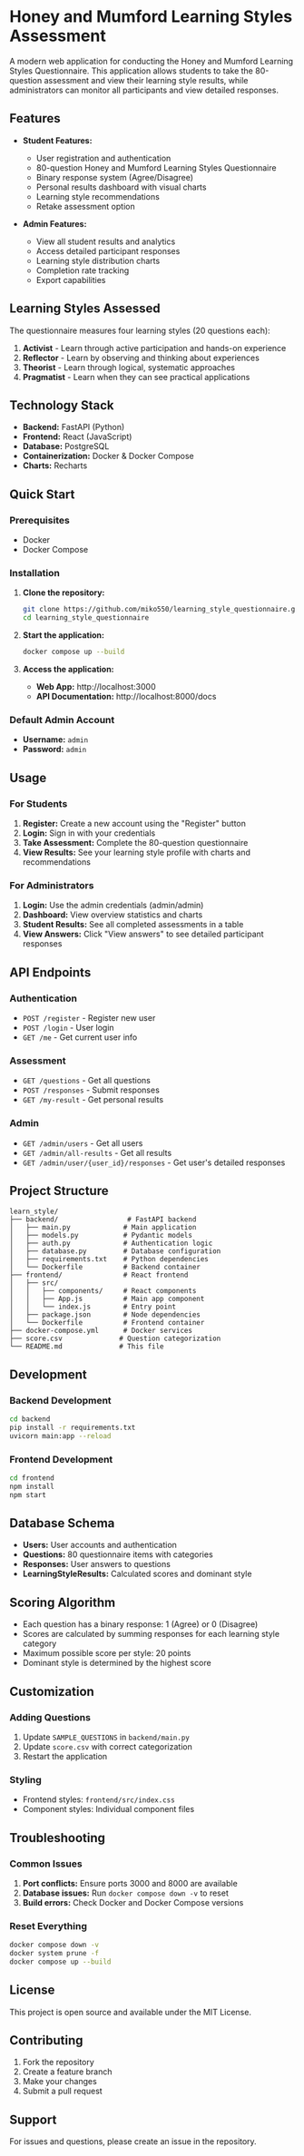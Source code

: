 # Honey and Mumford Learning Styles Assessment

A modern web application for conducting the Honey and Mumford Learning Styles Questionnaire. This application allows students to take the 80-question assessment and view their learning style results, while administrators can monitor all participants and view detailed responses.

## Features

- **Student Features:**
  - User registration and authentication
  - 80-question Honey and Mumford Learning Styles Questionnaire
  - Binary response system (Agree/Disagree)
  - Personal results dashboard with visual charts
  - Learning style recommendations
  - Retake assessment option

- **Admin Features:**
  - View all student results and analytics
  - Access detailed participant responses
  - Learning style distribution charts
  - Completion rate tracking
  - Export capabilities

## Learning Styles Assessed

The questionnaire measures four learning styles (20 questions each):

1. **Activist** - Learn through active participation and hands-on experience
2. **Reflector** - Learn by observing and thinking about experiences  
3. **Theorist** - Learn through logical, systematic approaches
4. **Pragmatist** - Learn when they can see practical applications

## Technology Stack

- **Backend:** FastAPI (Python)
- **Frontend:** React (JavaScript)
- **Database:** PostgreSQL
- **Containerization:** Docker & Docker Compose
- **Charts:** Recharts

## Quick Start

### Prerequisites

- Docker
- Docker Compose

### Installation

1. **Clone the repository:**
   ```bash
   git clone https://github.com/miko550/learning_style_questionnaire.git
   cd learning_style_questionnaire
   ```

2. **Start the application:**
   ```bash
   docker compose up --build
   ```

3. **Access the application:**
   - **Web App:** http://localhost:3000
   - **API Documentation:** http://localhost:8000/docs

### Default Admin Account

- **Username:** `admin`
- **Password:** `admin`

## Usage

### For Students

1. **Register:** Create a new account using the "Register" button
2. **Login:** Sign in with your credentials
3. **Take Assessment:** Complete the 80-question questionnaire
4. **View Results:** See your learning style profile with charts and recommendations

### For Administrators

1. **Login:** Use the admin credentials (admin/admin)
2. **Dashboard:** View overview statistics and charts
3. **Student Results:** See all completed assessments in a table
4. **View Answers:** Click "View answers" to see detailed participant responses

## API Endpoints

### Authentication
- `POST /register` - Register new user
- `POST /login` - User login
- `GET /me` - Get current user info

### Assessment
- `GET /questions` - Get all questions
- `POST /responses` - Submit responses
- `GET /my-result` - Get personal results

### Admin
- `GET /admin/users` - Get all users
- `GET /admin/all-results` - Get all results
- `GET /admin/user/{user_id}/responses` - Get user's detailed responses

## Project Structure

```
learn_style/
├── backend/                 # FastAPI backend
│   ├── main.py             # Main application
│   ├── models.py           # Pydantic models
│   ├── auth.py             # Authentication logic
│   ├── database.py         # Database configuration
│   ├── requirements.txt    # Python dependencies
│   └── Dockerfile          # Backend container
├── frontend/               # React frontend
│   ├── src/
│   │   ├── components/     # React components
│   │   ├── App.js          # Main app component
│   │   └── index.js        # Entry point
│   ├── package.json        # Node dependencies
│   └── Dockerfile          # Frontend container
├── docker-compose.yml      # Docker services
├── score.csv              # Question categorization
└── README.md              # This file
```

## Development

### Backend Development

```bash
cd backend
pip install -r requirements.txt
uvicorn main:app --reload
```

### Frontend Development

```bash
cd frontend
npm install
npm start
```

## Database Schema

- **Users:** User accounts and authentication
- **Questions:** 80 questionnaire items with categories
- **Responses:** User answers to questions
- **LearningStyleResults:** Calculated scores and dominant style

## Scoring Algorithm

- Each question has a binary response: 1 (Agree) or 0 (Disagree)
- Scores are calculated by summing responses for each learning style category
- Maximum possible score per style: 20 points
- Dominant style is determined by the highest score

## Customization

### Adding Questions

1. Update `SAMPLE_QUESTIONS` in `backend/main.py`
2. Update `score.csv` with correct categorization
3. Restart the application

### Styling

- Frontend styles: `frontend/src/index.css`
- Component styles: Individual component files

## Troubleshooting

### Common Issues

1. **Port conflicts:** Ensure ports 3000 and 8000 are available
2. **Database issues:** Run `docker compose down -v` to reset
3. **Build errors:** Check Docker and Docker Compose versions

### Reset Everything

```bash
docker compose down -v
docker system prune -f
docker compose up --build
```

## License

This project is open source and available under the MIT License.

## Contributing

1. Fork the repository
2. Create a feature branch
3. Make your changes
4. Submit a pull request

## Support

For issues and questions, please create an issue in the repository.
